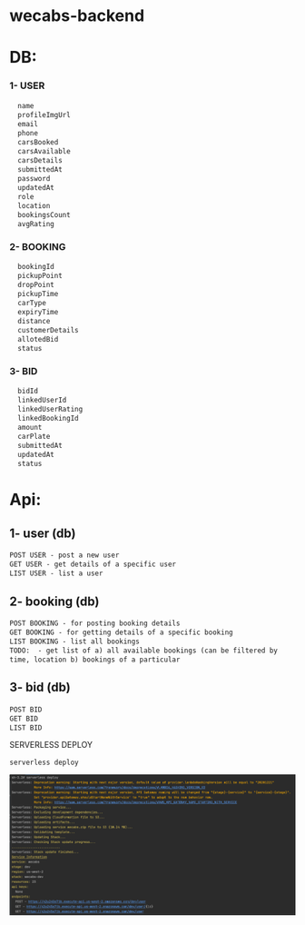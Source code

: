 # wecabs-backend

# DB:
### 1- USER

      name
      profileImgUrl
      email 
      phone 
      carsBooked
      carsAvailable
      carsDetails
      submittedAt
      password 
      updatedAt
      role
      location
      bookingsCount
      avgRating
            
### 2- BOOKING
        
      bookingId
      pickupPoint
      dropPoint
      pickupTime
      carType
      expiryTime
      distance
      customerDetails
      allotedBid
      status
      
### 3- BID

      bidId
      linkedUserId
      linkedUserRating
      linkedBookingId
      amount
      carPlate
      submittedAt 
      updatedAt  
      status 
  
# Api:

## 1- user (db)
```
POST USER - post a new user
GET USER - get details of a specific user
LIST USER - list a user
```
## 2- booking (db)
```
POST BOOKING - for posting booking details
GET BOOKING - for getting details of a specific booking
LIST BOOKING - list all bookings
TODO:  - get list of a) all available bookings (can be filtered by time, location b) bookings of a particular 
```
## 3- bid (db)
```
POST BID
GET BID
LIST BID
```
 
 
SERVERLESS DEPLOY
```
serverless deploy
```
![alt text](./imgs/2.png)
